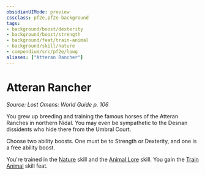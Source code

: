 ```yaml
---
obsidianUIMode: preview
cssclass: pf2e,pf2e-background
tags:
- background/boost/dexterity
- background/boost/strength
- background/feat/train-animal
- background/skill/nature
- compendium/src/pf2e/lowg
aliases: ["Atteran Rancher"]
---
```

# Atteran Rancher
*Source: Lost Omens: World Guide p. 106*  

You grew up breeding and training the famous horses of the Atteran Ranches in northern Nidal. You may even be sympathetic to the Desnan dissidents who hide there from the Umbral Court.

Choose two ability boosts. One must be to Strength or Dexterity, and one is a free ability boost.

You're trained in the [Nature](../../skills.md#Nature) skill and the [Animal Lore](../../skills.md#Lore) skill. You gain the [Train Animal](../../feats/train-animal.md) skill feat.